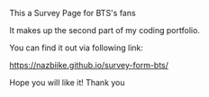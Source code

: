 This a Survey Page for BTS's fans

It makes up the second part of my coding portfolio.

You can find it out via following link:

https://nazbiike.github.io/survey-form-bts/

Hope you will like it! Thank you 
